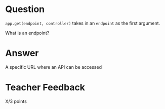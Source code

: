 # Question

`app.get(endpoint, controller)` takes in an `endpoint` as the first argument.

What is an endpoint?

# Answer

A specific URL where an API can be accessed

# Teacher Feedback

X/3 points
